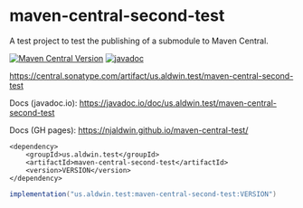 # maven-central-second-test

A test project to test the publishing of a submodule to Maven Central.

[![Maven Central Version](https://img.shields.io/maven-central/v/us.aldwin.test/maven-central-second-test)](https://central.sonatype.com/artifact/us.aldwin.test/maven-central-second-test)
[![javadoc](https://javadoc.io/badge2/us.aldwin.test/maven-central-second-test/javadoc.svg)](https://javadoc.io/doc/us.aldwin.test/maven-central-second-test)

https://central.sonatype.com/artifact/us.aldwin.test/maven-central-second-test

Docs (javadoc.io): https://javadoc.io/doc/us.aldwin.test/maven-central-second-test

Docs (GH pages): https://njaldwin.github.io/maven-central-test/

```maven
<dependency>
    <groupId>us.aldwin.test</groupId>
    <artifactId>maven-central-second-test</artifactId>
    <version>VERSION</version>
</dependency>
```

```gradle
implementation("us.aldwin.test:maven-central-second-test:VERSION")
```
